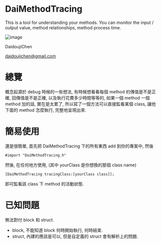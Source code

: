 DaiMethodTracing
================
This is a tool for understanding your methods. You can monitor the input / output value, method relationships, method process time.

![image](https://s3-ap-northeast-1.amazonaws.com/daidoujiminecraft/Daidouji/DaiMethodTracing.gif)

DaidoujiChen

daidoujichen@gmail.com

總覽
================
概念起源於 debug 時候的一些想法, 有時候想看看每個 method 的傳值是不是正確, 回傳值是不是正確, 以及執行花費多少時間等等的,
如果一個 method 一個 method 加的話, 實在是太累了, 所以寫了一個方法可以直接監看某個 class, 讓他下面的 method 怎麼執行, 完整地呈現出來.

簡易使用
================
還是很簡單, 首先把 DaiMethodTracing 下的所有東西 add 到你的專案中,
然後

    #import "DaiMethodTracing.h"
    
然後, 在任何地方使用, (其中 yourClass 是你想換的那個 class name)

    [DaiMethodTracing tracingClass:[yourClass class]];
    
即可監看該 class 下 method 的活動狀態.

已知問題
================
無法對付 block 和 struct.
- block, 不能知道 block 何時開始執行, 何時結束.
- struct, 內建的應該是可以, 但是自定義的 struct 會有解析上的問題.
